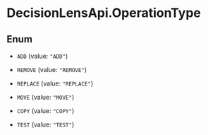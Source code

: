 # DecisionLensApi.OperationType

## Enum


* `ADD` (value: `"ADD"`)

* `REMOVE` (value: `"REMOVE"`)

* `REPLACE` (value: `"REPLACE"`)

* `MOVE` (value: `"MOVE"`)

* `COPY` (value: `"COPY"`)

* `TEST` (value: `"TEST"`)



